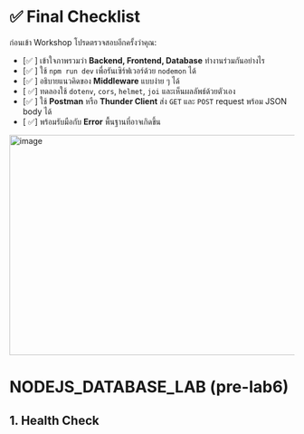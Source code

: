 # ✅ Final Checklist

ก่อนเข้า Workshop โปรดตรวจสอบอีกครั้งว่าคุณ:

- [✅ ] เข้าใจภาพรวมว่า **Backend, Frontend, Database** ทำงานร่วมกันอย่างไร
- [✅ ] ใช้ `npm run dev` เพื่อรันเซิร์ฟเวอร์ด้วย `nodemon` ได้
- [✅ ] อธิบายแนวคิดของ **Middleware** แบบง่าย ๆ ได้
- [ ✅] ทดลองใช้ `dotenv`, `cors`, `helmet`, `joi` และเห็นผลลัพธ์ด้วยตัวเอง
- [✅ ] ใช้ **Postman** หรือ **Thunder Client** ส่ง `GET` และ `POST` request พร้อม JSON body ได้
- [ ✅] พร้อมรับมือกับ **Error** พื้นฐานที่อาจเกิดขึ้น
<img width="894" height="389" alt="image" src="https://github.com/user-attachments/assets/4001a511-033a-4671-98c8-321c89b89550" />


# NODEJS_DATABASE_LAB (pre-lab6)
## 1. Health Check
